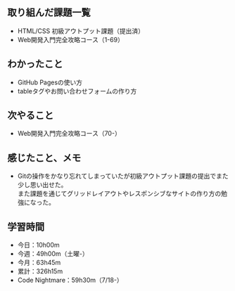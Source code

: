 ## 取り組んだ課題一覧
- HTML/CSS 初級アウトプット課題（提出済）
- Web開発入門完全攻略コース（1-69）
## わかったこと
- GitHub Pagesの使い方
- tableタグやお問い合わせフォームの作り方
## 次やること
- Web開発入門完全攻略コース（70-）
## 感じたこと、メモ
- Gitの操作をかなり忘れてしまっていたが初級アウトプット課題の提出でまた少し思い出せた。  
また課題を通じてグリッドレイアウトやレスポンシブなサイトの作り方の勉強になった。        
## 学習時間
- 今日：10h00m
- 今週：49h00m（土曜-）
- 今月：63h45m
- 累計：326h15m
- Code Nightmare：59h30m（7/18-）
